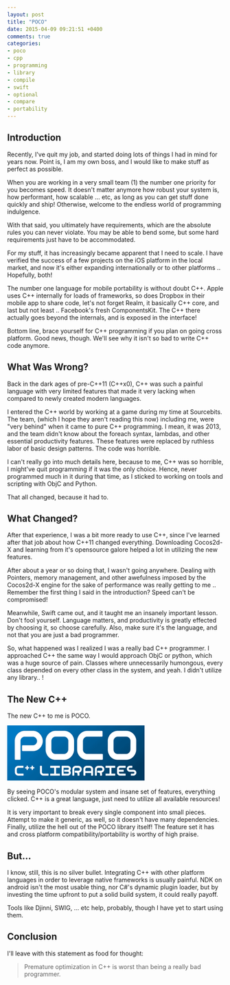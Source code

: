 ```yaml
---
layout: post
title: "POCO"
date: 2015-04-09 09:21:51 +0400
comments: true
categories: 
- poco
- cpp
- programming
- library
- compile
- swift
- optional
- compare
- portability
---
```


## Introduction

Recently, I've quit my job, and started doing lots of things I had in mind for years now. Point is, I am my own boss, and I would like to make stuff as perfect as possible.

When you are working in a very small team (1) the number one priority for you becomes speed. It doesn't matter anymore how robust your system is, how performant, how scalable ... etc, as long as you can get stuff done quickly and ship! Otherwise, welcome to the endless world of programming indulgence.

With that said, you ultimately have requirements, which are the absolute rules you can never violate. You may be able to bend some, but some hard requirements just have to be accommodated.

For my stuff, it has increasingly became apparent that I need to scale. I have verified the success of a few projects on the iOS platform in the local market, and now it's either expanding internationally or to other platforms .. Hopefully, both!

The number one language for mobile portability is without doubt C++. Apple uses C++ internally for loads of frameworks, so does Dropbox in their mobile app to share code, let's not forget Realm, it basically C++ core, and last but not least .. Facebook's fresh ComponentsKit. The C++ there actually goes beyond the internals, and is exposed in the interface!

Bottom line, brace yourself for C++ programming if you plan on going cross platform. Good news, though. We'll see why it isn't so bad to write C++ code anymore.

## What Was Wrong?

Back in the dark ages of pre-C++11 (C++x0), C++ was such a painful language with very limited features that made it very lacking when compared to newly created modern languages.

I entered the C++ world by working at a game during my time at Sourcebits. The team, (which I hope they aren't reading this now) including me, were "very behind" when it came to pure C++ programming. I mean, it was 2013, and the team didn't know about the foreach syntax, lambdas, and other essential productivity features. These features were replaced by ruthless labor of basic design patterns. The code was horrible.

I can't really go into much details here, because to me, C++ was so horrible, I might've quit programming if it was the only choice. Hence, never programmed much in it during that time, as I sticked to working on tools and scripting with ObjC and Python.

That all changed, because it had to.

## What Changed?

After that experience, I was a bit more ready to use C++, since I've learned after that job about how C++11 changed everything. Downloading Cocos2d-X and learning from it's opensource galore helped a lot in utilizing the new features.

After about a year or so doing that, I wasn't going anywhere. Dealing with Pointers, memory management, and other awefulness imposed by the Cocos2d-X engine for the sake of performance was really getting to me .. Remember the first thing I said in the introduction? Speed can't be compromised!

Meanwhile, Swift came out, and it taught me an insanely important lesson. Don't fool yourself. Language matters, and productivity is greatly effected by choosing it, so choose carefully. Also, make sure it's the language, and not that you are just a bad programmer.

So, what happened was I realized I was a really bad C++ programmer. I approached C++ the same way I would approach ObjC or python, which was a huge source of pain. Classes where unnecessarily humongous, every class depended on every other class in the system, and yeah. I didn't utilize any library.. !

## The New C++

The new C++ to me is POCO.

![](/images/pocologo.png)

By seeing POCO's modular system and insane set of features, everything clicked. C++ is a great language, just need to utilize all available resources!

It is very important to break every single component into small pieces. Attempt to make it generic, as well, so it doesn't have many dependencies. Finally, utilize the hell out of the POCO library itself! The feature set it has and cross platform compatibility/portability is worthy of high praise. 

## But...

I know, still, this is no silver bullet. Integrating C++ with other platform languages in order to leverage native frameworks is usually painful. NDK on android isn't the most usable thing, nor C#'s dynamic plugin loader, but by investing the time upfront to put a solid build system, it could really payoff.

Tools like Djinni, SWIG, ... etc help, probably, though I have yet to start using them.

## Conclusion

I'll leave with this statement as food for thought:

> Premature optimization in C++ is worst than being a really bad programmer.


